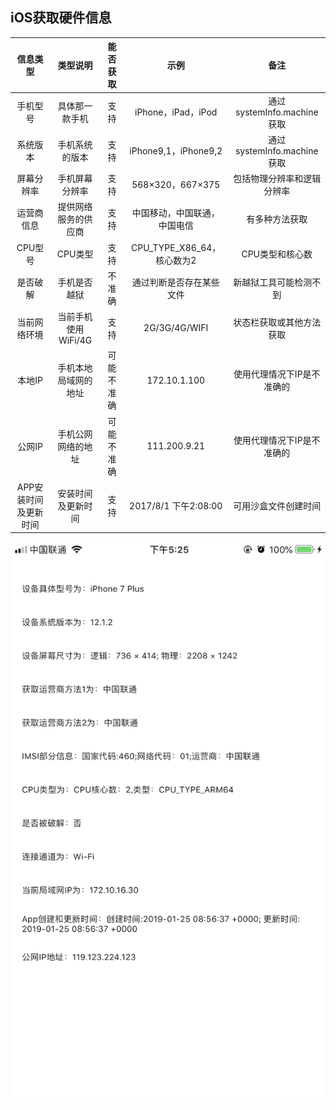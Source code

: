 ## iOS获取硬件信息


|信息类型|类型说明|能否获取|示例|备注|
|:---:|:---:|:---:|:---:|:---:|
|手机型号|具体那一款手机|支持|iPhone，iPad，iPod|通过systemInfo.machine获取|
|系统版本|手机系统的版本|支持|iPhone9,1，iPhone9,2|通过systemInfo.machine获取|
|屏幕分辨率|手机屏幕分辨率|支持|568×320，667×375|包括物理分辨率和逻辑分辨率|
|运营商信息|提供网络服务的供应商|支持|中国移动，中国联通，中国电信|有多种方法获取|
|CPU型号|CPU类型|支持|CPU_TYPE_X86_64，核心数为2|CPU类型和核心数|
|是否破解|手机是否越狱|不准确|通过判断是否存在某些文件|新越狱工具可能检测不到|
|当前网络环境|当前手机使用WiFi/4G|支持|2G/3G/4G/WIFI|状态栏获取或其他方法获取|
|本地IP|手机本地局域网的地址|可能不准确|172.10.1.100|使用代理情况下IP是不准确的|
|公网IP|手机公网网络的地址|可能不准确|111.200.9.21|使用代理情况下IP是不准确的|
|APP安装时间及更新时间|安装时间及更新时间|支持|2017/8/1 下午2:08:00|可用沙盒文件创建时间|

![效果图6](6.png)
